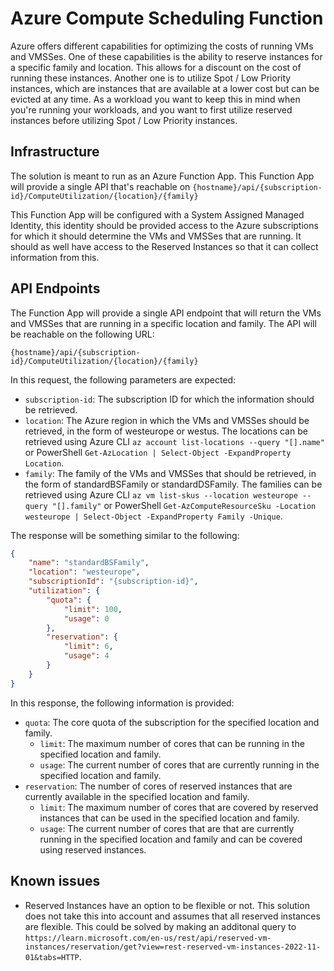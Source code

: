 # Azure Compute Scheduling Function

Azure offers different capabilities for optimizing the costs of running VMs and VMSSes. One of these capabilities is the ability to reserve instances for a specific family and location. This allows for a discount on the cost of running these instances. Another one is to utilize Spot / Low Priority instances, which are instances that are available at a lower cost but can be evicted at any time. As a workload you want to keep this in mind when you're running your workloads, and you want to first utilize reserved instances before utilizing Spot / Low Priority instances.

## Infrastructure

The solution is meant to run as an Azure Function App. This Function App will provide a single API that's reachable on `{hostname}/api/{subscription-id}/ComputeUtilization/{location}/{family}`

This Function App will be configured with a System Assigned Managed Identity, this identity should be provided access to the Azure subscriptions for which it should determine the VMs and VMSSes that are running. It should as well have access to the Reserved Instances so that it can collect information from this.

## API Endpoints

The Function App will provide a single API endpoint that will return the VMs and VMSSes that are running in a specific location and family. The API will be reachable on the following URL:

`{hostname}/api/{subscription-id}/ComputeUtilization/{location}/{family}`

In this request, the following parameters are expected:

- `subscription-id`: The subscription ID for which the information should be retrieved.
- `location`: The Azure region in which the VMs and VMSSes should be retrieved, in the form of westeurope or westus. The locations can be retrieved using Azure CLI `az account list-locations --query "[].name"` or PowerShell `Get-AzLocation | Select-Object -ExpandProperty Location`.
- `family`: The family of the VMs and VMSSes that should be retrieved, in the form of standardBSFamily or standardDSFamily. The families can be retrieved using Azure CLI `az vm list-skus --location westeurope --query "[].family"` or PowerShell `Get-AzComputeResourceSku -Location westeurope | Select-Object -ExpandProperty Family -Unique`.

The response will be something similar to the following:

```json
{
    "name": "standardBSFamily",
    "location": "westeurope",
    "subscriptionId": "{subscription-id}",
    "utilization": {
        "quota": {
            "limit": 100,
            "usage": 0
        },
        "reservation": {
            "limit": 6,
            "usage": 4
        }
    }
}
```

In this response, the following information is provided:

- `quota`: The core quota of the subscription for the specified location and family.
  - `limit`: The maximum number of cores that can be running in the specified location and family.
  - `usage`: The current number of cores that are currently running in the specified location and family.
- `reservation`: The number of cores of reserved instances that are currently available in the specified location and family.
  - `limit`: The maximum number of cores that are covered by reserved instances that can be used in the specified location and family.
  - `usage`: The current number of cores that are that are currently running in the specified location and family and can be covered using reserved instances.

## Known issues

- Reserved Instances have an option to be flexible or not. This solution does not take this into account and assumes that all reserved instances are flexible. This could be solved by making an additonal query to `https://learn.microsoft.com/en-us/rest/api/reserved-vm-instances/reservation/get?view=rest-reserved-vm-instances-2022-11-01&tabs=HTTP`.

